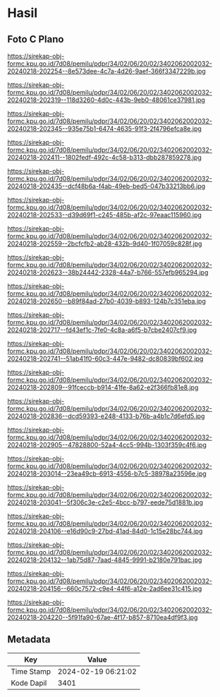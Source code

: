 # Hasil

## Foto C Plano

https://sirekap-obj-formc.kpu.go.id/7d08/pemilu/pdpr/34/02/06/20/02/3402062002032-20240218-202254--8e573dee-4c7a-4d26-9aef-366f3347229b.jpg

https://sirekap-obj-formc.kpu.go.id/7d08/pemilu/pdpr/34/02/06/20/02/3402062002032-20240218-202319--118d3260-4d0c-443b-9eb0-48061ce37981.jpg

https://sirekap-obj-formc.kpu.go.id/7d08/pemilu/pdpr/34/02/06/20/02/3402062002032-20240218-202345--935e75b1-6474-4635-91f3-2f4796efca8e.jpg

https://sirekap-obj-formc.kpu.go.id/7d08/pemilu/pdpr/34/02/06/20/02/3402062002032-20240218-202411--1802fedf-492c-4c58-b313-dbb287859278.jpg

https://sirekap-obj-formc.kpu.go.id/7d08/pemilu/pdpr/34/02/06/20/02/3402062002032-20240218-202435--dcf48b6a-f4ab-49eb-bed5-047b33213bb6.jpg

https://sirekap-obj-formc.kpu.go.id/7d08/pemilu/pdpr/34/02/06/20/02/3402062002032-20240218-202533--d39d69f1-c245-485b-af2c-97eaac115960.jpg

https://sirekap-obj-formc.kpu.go.id/7d08/pemilu/pdpr/34/02/06/20/02/3402062002032-20240218-202559--2bcfcfb2-ab28-432b-9d40-1f07059c828f.jpg

https://sirekap-obj-formc.kpu.go.id/7d08/pemilu/pdpr/34/02/06/20/02/3402062002032-20240218-202623--38b24442-2328-44a7-b766-557efb965294.jpg

https://sirekap-obj-formc.kpu.go.id/7d08/pemilu/pdpr/34/02/06/20/02/3402062002032-20240218-202650--b89f84ad-27b0-4039-b893-124b7c351eba.jpg

https://sirekap-obj-formc.kpu.go.id/7d08/pemilu/pdpr/34/02/06/20/02/3402062002032-20240218-202717--fd43ef1c-7fe0-4c8a-a6f5-b7cbe2407cf9.jpg

https://sirekap-obj-formc.kpu.go.id/7d08/pemilu/pdpr/34/02/06/20/02/3402062002032-20240218-202741--51ab41f0-60c3-447e-9482-dc80839bf602.jpg

https://sirekap-obj-formc.kpu.go.id/7d08/pemilu/pdpr/34/02/06/20/02/3402062002032-20240218-202809--91fceccb-b914-41fe-8a62-e2f366fb81e8.jpg

https://sirekap-obj-formc.kpu.go.id/7d08/pemilu/pdpr/34/02/06/20/02/3402062002032-20240218-202836--dcd59393-e248-4133-b76b-a4b1c7d6efd5.jpg

https://sirekap-obj-formc.kpu.go.id/7d08/pemilu/pdpr/34/02/06/20/02/3402062002032-20240218-202905--47828800-52a4-4cc5-994b-1303f359c4f6.jpg

https://sirekap-obj-formc.kpu.go.id/7d08/pemilu/pdpr/34/02/06/20/02/3402062002032-20240218-203014--23ea49cb-6913-4556-b7c5-38978a23596e.jpg

https://sirekap-obj-formc.kpu.go.id/7d08/pemilu/pdpr/34/02/06/20/02/3402062002032-20240218-203041--5f306c3e-c2e5-4bcc-b797-eede75d1881b.jpg

https://sirekap-obj-formc.kpu.go.id/7d08/pemilu/pdpr/34/02/06/20/02/3402062002032-20240218-204106--e16d90c9-27bd-41ad-84d0-1c15e28bc744.jpg

https://sirekap-obj-formc.kpu.go.id/7d08/pemilu/pdpr/34/02/06/20/02/3402062002032-20240218-204132--1ab75d87-7aad-4845-9991-b2180e791bac.jpg

https://sirekap-obj-formc.kpu.go.id/7d08/pemilu/pdpr/34/02/06/20/02/3402062002032-20240218-204156--660c7572-c9e4-44f6-a12e-2ad6ee31c415.jpg

https://sirekap-obj-formc.kpu.go.id/7d08/pemilu/pdpr/34/02/06/20/02/3402062002032-20240218-204220--5f91fa90-67ae-4f17-b857-8710ea4df9f3.jpg


## Metadata

| Key        | Value               |
| ---------- | ------------------- |
| Time Stamp | 2024-02-19 06:21:02 |
| Kode Dapil | 3401                |



